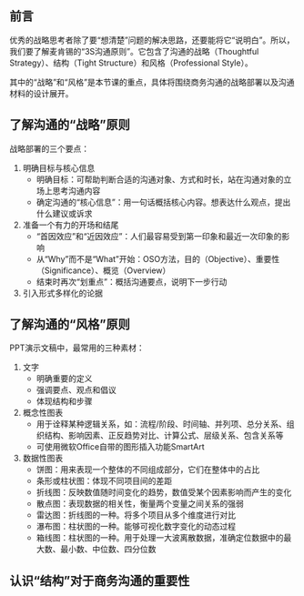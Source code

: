 ## 前言
优秀的战略思考者除了要“想清楚”问题的解决思路，还要能将它“说明白”。所以，我们要了解麦肯锡的“3S沟通原则”。它包含了沟通的战略（Thoughtful Strategy）、结构（Tight Structure）和风格（Professional Style）。

其中的“战略”和“风格”是本节课的重点，具体将围绕商务沟通的战略部署以及沟通材料的设计展开。
## 了解沟通的“战略”原则
战略部署的三个要点：
1. 明确目标与核心信息
   - 明确目标：可帮助判断合适的沟通对象、方式和时长，站在沟通对象的立场上思考沟通内容
   - 确定沟通的“核心信息”：用一句话概括核心内容。想表达什么观点，提出什么建议或诉求
2. 准备一个有力的开场和结尾
   - “首因效应”和“近因效应”：人们最容易受到第一印象和最近一次印象的影响
   - 从“Why”而不是“What”开始：OSO方法，目的（Objective）、重要性（Significance）、概览（Overview）
   - 结束时再次“划重点”：概括沟通要点，说明下一步行动
3. 引入形式多样化的论据
## 了解沟通的“风格”原则
PPT演示文稿中，最常用的三种素材：
1. 文字
   - 明确重要的定义
   - 强调要点、观点和倡议
   - 体现结构和步骤
2. 概念性图表  
   - 用于诠释某种逻辑关系，如：流程/阶段、时间轴、并列项、总分关系、组织结构、影响因素、正反趋势对比、计算公式、层级关系、包含关系等
   - 可使用微软Office自带的图形插入功能SmartArt
3. 数据性图表
   - 饼图：用来表现一个整体的不同组成部分，它们在整体中的占比
   - 条形或柱状图：体现不同项目间的差距
   - 折线图：反映数值随时间变化的趋势，数值受某个因素影响而产生的变化
   - 散点图：表现数据的相关性，衡量两个变量之间关系的强弱
   - 雷达图：折线图的一种。将多个项目从多个维度进行对比
   - 瀑布图：柱状图的一种。能够可视化数字变化的动态过程
   - 箱线图：柱状图的一种。用于处理一大波离散数据，准确定位数据中的最大数、最小数、中位数、四分位数
## 认识“结构”对于商务沟通的重要性

